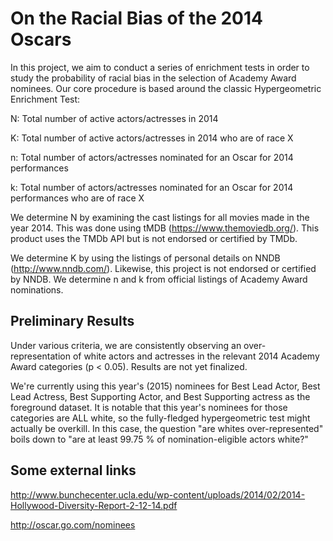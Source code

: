 # On the Racial Bias of the 2014 Oscars

In this project, we aim to conduct a series of enrichment tests in order to study the probability of racial bias in the selection of Academy Award nominees. Our core procedure is based around the classic Hypergeometric Enrichment Test:

N: Total number of active actors/actresses in 2014

K: Total number of active actors/actresses in 2014 who are of race X

n: Total number of actors/actresses nominated for an Oscar for 2014 performances

k: Total number of actors/actresses nominated for an Oscar for 2014 performances who are of race X


We determine N by examining the cast listings for all movies made in the year 2014. This was done using tMDB (https://www.themoviedb.org/). This product uses the TMDb API but is not endorsed or certified by TMDb.

We determine K by using the listings of personal details on NNDB (http://www.nndb.com/). Likewise, this project is not endorsed or certified by NNDB. We determine n and k from official listings of Academy Award nominations.


## Preliminary Results

Under various criteria, we are consistently observing an over-representation of white actors and actresses in the relevant 2014 Academy Award categories (p < 0.05). Results are not yet finalized.

We're currently using this year's (2015) nominees for Best Lead Actor, Best Lead Actress, Best Supporting Actor, and Best Supporting actress as the foreground dataset. It is notable that this year's nominees for those categories are ALL white, so the fully-fledged hypergeometric test might actually be overkill. In this case, the question "are whites over-represented" boils down to "are at least 99.75 % of nomination-eligible actors white?"


## Some external links
http://www.bunchecenter.ucla.edu/wp-content/uploads/2014/02/2014-Hollywood-Diversity-Report-2-12-14.pdf

http://oscar.go.com/nominees
